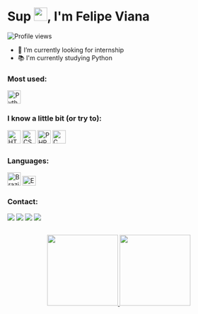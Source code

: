 <div>
  <h1 align="left">Sup <img src="https://raw.githubusercontent.com/kaueMarques/kaueMarques/master/hi.gif" height="30px">, I'm Felipe Viana</h1>
</div>

<div>
  <p align="left"> <img src="https://komarev.com/ghpvc/?username=felipviana&color=red" alt="Profile views"/></p>
  
  - 💼 I’m currently looking for internship
  - 📚 I'm currently studying Python
</div>

<div style="display: inline_block;">
  <h3>Most used:</h3>
  <img align="center" alt="Python" title="Python" height="30" width="30" src="https://cdn.jsdelivr.net/gh/devicons/devicon/icons/python/python-original.svg">
</div>  

<div style="display: inline_block">
  <h3>I know a little bit (or try to):</h3>
  <img align="center" alt="HTML" title="HTML5" height="30" width="30" src="https://cdn.jsdelivr.net/gh/devicons/devicon/icons/html5/html5-original.svg">
  <img align="center" alt="CSS" title="CSS3" height="30" width="30" src="https://cdn.jsdelivr.net/gh/devicons/devicon/icons/css3/css3-original.svg">
  <img align="center" alt="PHP" title="PHP" height="30" width="30" src="https://cdn.jsdelivr.net/gh/devicons/devicon/icons/php/php-plain.svg">
  <img align="center" alt="C" title="C" height="30" width="30" src="https://cdn.jsdelivr.net/gh/devicons/devicon/icons/c/c-original.svg">
</div>

  ##
  <div>
    <h3>Languages:</h3>
    <img src="https://flagcdn.com/br.svg" width="30" alt="Brazilian Portuguese" title="Portuguese">
    <img src="https://flagcdn.com/gb.svg" width="30" height="22" alt="English" title="English">
  </div>
  
<div>
  <h3>Contact:</h3>
  <a href = "https://api.whatsapp.com/send?phone=5583988501967"><img src="https://img.shields.io/badge/-Whatsapp-05122A?style=flat&logo=whatsapp" target="_blank"></a>
  <a href = "mailto:fabiofelipevianasantosfacul@gmail.com"><img src="https://img.shields.io/badge/-Gmail-05122A?style=flat&logo=gmail" target="_blank"></a>
  <a href="https://www.instagram.com/_f3lp5_/" target="_blank"><img src="https://img.shields.io/badge/-Instagram-05122A?style=flat&logo=instagram" target="_blank"></a>
  <a href="https://www.linkedin.com/in/fábio-felipe-santos-viana-346a07244/" target="_blank"><img src="https://img.shields.io/badge/-LinkedIn-05122A?style=flat&logo=linkedin" target="_blank"></a>
</div>

##

<div align="center">
  <a href="https://github.com/felipviana">
  <img height="160em" src="https://github-readme-stats.vercel.app/api?username=felipviana&show_icons=true&theme=dark&include_all_commits=true&count_private=true&locale=pt-br"/>
  <img height="160em" src="https://github-readme-stats.vercel.app/api/top-langs/?username=felipviana&layout=compact&langs_count=7&theme=dark&locale=pt-br"/>
</div>
